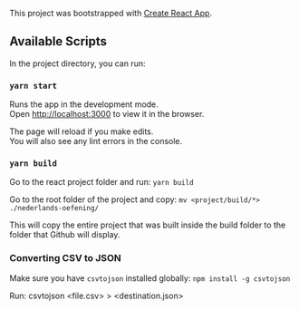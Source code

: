 This project was bootstrapped with [Create React App](https://github.com/facebook/create-react-app).

## Available Scripts

In the project directory, you can run:

### `yarn start`

Runs the app in the development mode.<br />
Open [http://localhost:3000](http://localhost:3000) to view it in the browser.

The page will reload if you make edits.<br />
You will also see any lint errors in the console.

### `yarn build`

Go to the react project folder and run:
`yarn build`

Go to the root folder of the project and copy:
`mv <project/build/*> ./nederlands-oefening/`

This will copy the entire project that was built inside the build folder to the folder that Github will display.

### Converting CSV to JSON

Make sure you have `csvtojson` installed globally:
`npm install -g csvtojson`

Run: csvtojson <file.csv> > <destination.json>

